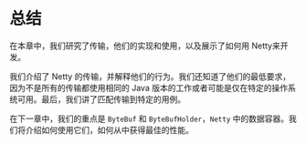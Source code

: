总结
====

在本章中，我们研究了传输，他们的实现和使用，以及展示了如何用 Netty来开发。

我们介绍了 Netty 的传输，并解释他们的行为。我们还知道了他们的最低要求，因为不是所有的传输都使用相同的 Java 版本的工作或者可能是仅在特定的操作系统可用。最后，我们讲了匹配传输到特定的用例。

在下一章中，我们的重点是 `ByteBuf` 和 `ByteBufHolder`，`Netty` 中的数据容器。我们将介绍如何使用它们，如何从中获得最佳的性能。